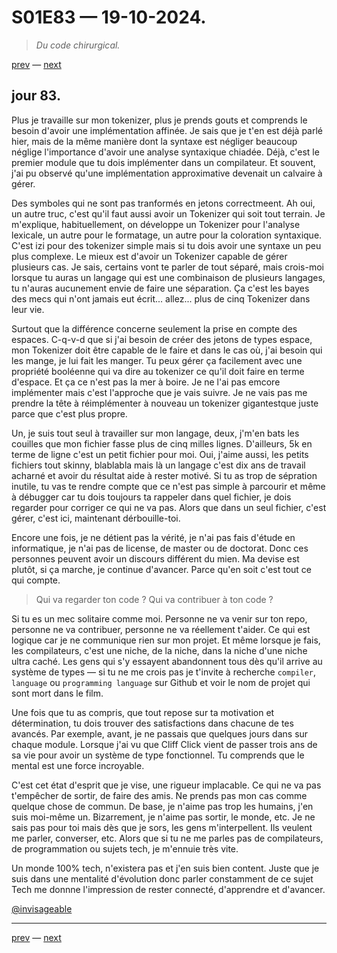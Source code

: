 # S01E83 — 19-10-2024.

> *Du code chirurgical.*

[prev](S01E82-18-10-2024.md) — [next](S01E84-20-10-2024.md)   

## jour 83.

Plus je travaille sur mon tokenizer, plus je prends gouts et comprends le besoin d'avoir une implémentation affinée. Je sais que je t'en est déjà parlé hier, mais de la même manière dont la syntaxe est négliger beaucoup néglige l'importance d'avoir une analyse syntaxique chiadée. Déjà, c'est le premier module que tu dois implémenter dans un compilateur. Et souvent, j'ai pu observé qu'une implémentation approximative devenait un calvaire à gérer.

Des symboles qui ne sont pas tranformés en jetons correctmeent. Ah oui, un autre truc, c'est qu'il faut aussi avoir un Tokenizer qui soit tout terrain. Je m'explique, habituellement, on développe un Tokenizer pour l'analyse lexicale, un autre pour le formatage, un autre pour la coloration syntaxique. C'est izi pour des tokenizer simple mais si tu dois avoir une syntaxe un peu plus complexe. Le mieux est d'avoir un Tokenizer capable de gérer plusieurs cas. Je sais, certains vont te parler de tout séparé, mais crois-moi lorsque tu auras un langage qui est une combinaison de plusieurs langages, tu n'auras aucunement envie de faire une séparation. Ça c'est les bayes des mecs qui n'ont jamais eut écrit... allez... plus de cinq Tokenizer dans leur vie.

Surtout que la différence concerne seulement la prise en compte des espaces. C-q-v-d que si j'ai besoin de créer des jetons de types espace, mon Tokenizer doit être capable de le faire et dans le cas où, j'ai besoin qui les mange, je lui fait les manger. Tu peux gérer ça facilement avec une propriété booléenne qui va dire au tokenizer ce qu'il doit faire en terme d'espace. Et ça ce n'est pas la mer à boire. Je ne l'ai pas emcore implémenter mais c'est l'approche que je vais suivre. Je ne vais pas me prendre la tête à réimplémenter à nouveau un tokenizer gigantestque juste parce que c'est plus propre.

Un, je suis tout seul à travailler sur mon langage, deux, j'm'en bats les couilles que mon fichier fasse plus de cinq milles lignes. D'ailleurs, 5k en terme de ligne c'est un petit fichier pour moi. Oui, j'aime aussi, les petits fichiers tout skinny, blablabla mais là un langage c'est dix ans de travail acharné et avoir du résultat aide à rester motivé. Si tu as trop de sépration inutile, tu vas te rendre compte que ce n'est pas simple à parcourir et même à débugger car tu dois toujours ta rappeler dans quel fichier, je dois regarder pour corriger ce qui ne va pas. Alors que dans un seul fichier, c'est gérer, c'est ici, maintenant dérbouille-toi.

Encore une fois, je ne détient pas la vérité, je n'ai pas fais d'étude en informatique, je n'ai pas de license, de master ou de doctorat. Donc ces personnes peuvent avoir un discours différent du mien. Ma devise est plutôt, si ça marche, je continue d'avancer. Parce qu'en soit c'est tout ce qui compte. 

> Qui va regarder ton code ? Qui va contribuer à ton code ?

Si tu es un mec solitaire comme moi. Personne ne va venir sur ton repo, personne ne va contribuer, personne ne va réellement t'aider. Ce qui est logique car je ne communique rien sur mon projet. Et même lorsque je fais, les compilateurs, c'est une niche, de la niche, dans la niche d'une niche ultra caché. Les gens qui s'y essayent abandonnent tous dès qu'il arrive au système de types — si tu ne me crois pas je t'invite à recherche `compiler`, `language` ou `programming language` sur Github et voir le nom de projet qui sont mort dans le film.

Une fois que tu as compris, que tout repose sur ta motivation et détermination, tu dois trouver des satisfactions dans chacune de tes avancés. Par exemple, avant, je ne passais que quelques jours dans sur chaque module. Lorsque j'ai vu que Cliff Click vient de passer trois ans de sa vie pour avoir un système de type fonctionnel. Tu comprends que le mental est une force incroyable.

C'est cet état d'esprit que je vise, une rigueur implacable. Ce qui ne va pas t'empêcher de sortir, de faire des amis. Ne prends pas mon cas comme quelque chose de commun. De base, je n'aime pas trop les humains, j'en suis moi-même un. Bizarrement, je n'aime pas sortir, le monde, etc. Je ne sais pas pour toi mais dès que je sors, les gens m'interpellent. Ils veulent me parler, converser, etc. Alors que si tu ne me parles pas de compilateurs, de programmation ou sujets tech, je m'ennuie très vite.

Un monde 100% tech, n'existera pas et j'en suis bien content. Juste que je suis dans une mentalité d'évolution donc parler constamment de ce sujet Tech me donnne l'impression de rester connecté, d'apprendre et d'avancer.

[@invisageable](https://twitter.com/invisageable)   

---

[prev](S01E82-18-10-2024.md) — [next](S01E84-20-10-2024.md)   
